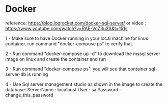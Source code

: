 # Docker

reference: https://blog.logrocket.com/docker-sql-server/
or video : https://www.youtube.com/watch?v=RAE-VcZ3u2A&t=151s

1 - Make sure to have Docker running in your local machine for linux container. run command "docker-compose ps" to verify that.

2 -  Run command "docker-compose up -d" to download the mssql server image on linux and create the container and run

3 - Run command "docker-compose ps". you will see that container sql-server-db is running

4 - Use Sql server management studio as shown in the image to create the database:
ServerName : localhost
User       : sa
Password   : change_this_password